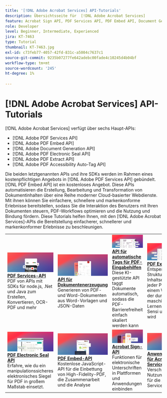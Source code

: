 ```yaml
---
title: '[!DNL Adobe Acrobat Services] API-Tutorials'
description: Übersichtsseite für  [!DNL Adobe Acrobat Services]
feature: Acrobat Sign API, PDF Services API, PDF Embed API, Document Generation API, PDF Electronic Seal API, PDF Extract API, PDF Accessibility Auto-Tag API
role: Developer
level: Beginner, Intermediate, Experienced
jira: KT-7463
type: Tutorial
thumbnail: KT-7463.jpg
exl-id: c73feb77-4057-42fd-831c-a5004c7637c1
source-git-commit: 9235b07277fe642adebc00fade4c10245d4b04bf
workflow-type: tm+mt
source-wordcount: '245'
ht-degree: 1%

---
```


# [!DNL Adobe Acrobat Services] API-Tutorials

[!DNL Adobe Acrobat Services] verfügt über sechs Haupt-APIs:

* [!DNL Adobe PDF Services API]
* [!DNL Adobe PDF Embed API]
* [!DNL Adobe Document Generation API]
* [!DNL Adobe PDF Electronic Seal API]
* [!DNL Adobe PDF Extract API]
* [!DNL Adobe PDF Accessibility Auto-Tag API]

Die beiden letztgenannten APIs und ihre SDKs werden im Rahmen eines kostenpflichtigen Angebots in [!DNL Adobe PDF Services API] gebündelt. [!DNL PDF Embed API] ist ein kostenloses Angebot. Diese APIs automatisieren die Erstellung, Bearbeitung und Transformation von Dokumentinhalten über eine Reihe moderner Cloud-basierter Webdienste. Mit ihnen können Sie einfachere, schnellere und markenkonforme Erlebnisse bereitstellen, sodass Sie die Interaktion des Benutzers mit Ihren Dokumenten steuern, PDF-Workflows optimieren und die Nutzung und Bindung fördern. Diese Tutorials helfen Ihnen, mit den [!DNL Adobe Acrobat Services]-APIs die Bereitstellung einfacherer, schnellerer und markenkonformer Erlebnisse zu beschleunigen.

<table style="table-layout:fixed">
<tr>
  <td>
    <a href="pdfservices/overview-pdfservices.md">
      <img alt="PDF Services-API" src="assets/pdfservicescard.png" />
    </a>
    <div>
      <a href="pdfservices/overview-pdfservices.md"><strong>PDF Services-API</strong></a>
      </div>
      PDF von APIs mit SDKs für node.js, .Net und Java zum Erstellen, Konvertieren, OCR-PDF und mehr
      <br>
  </td>
  <td>
    <a href="docgen/overview-docgen.md">
      <img alt="API für Dokumentenerzeugung" src="assets/docgencard.png" />
    </a>
    <div>
      <a href="docgen/overview-docgen.md"><strong>API für Dokumentenerzeugung</strong></a>
      </div>
      Generieren von PDF- und Word-Dokumenten aus Word-Vorlagen und JSON-Daten
      <br>
  </td>  
  <td>
    <a href="pdfaccessibility/overview-accessibility.md">
      <img alt="PDF Accessibility Auto-Tag API" src="assets/PDFAccessibility.png" />
    </a>
    <div>
      <a href="pdfaccessibility/overview-accessibility.md"><strong>API für automatische Tags für PDF-Eingabehilfen</strong></a>
      </div>
      Diese KI-gestützte API taggt Dokumente automatisch, sodass die PDF-Barrierefreiheit einfach skaliert werden kann
      <br>
  </td>
  <td>
    <a href="pdfaccessibility/overview-accessibility.md">
      <img alt="PDF Extract API" src="assets/PDFAccessibility.png" />
    </a>
     <div>
      <a href="pdfaccessibility/overview-accessibility.md"><strong>PDF Extract API</strong></a>
      </div>
      Entsperren Sie die Struktur- und Inhaltselemente jeder PDF mit einem Webdienst, der durch maschinelles Lernen von Adobe Sensi unterstützt wird
      <br>
  </td>
</tr>
<tr>
  <td>
    <a href="pdfelectronicseal/overview-electronic-seal.md">
      <img alt="PDF Electronic Seal API" src="assets/PDFElectronicSeal.png" />
    </a>
    <div>
      <a href="pdfelectronicseal/overview-electronic-seal.md"><strong>PDF Electronic Seal API</strong></a>
      </div>
      Erfahre, wie du ein manipulationssicheres elektronisches Siegel für PDF in großem Maßstab einsetzt.
      <br>
  </td>
  <td>
    <a href="pdfembed/overview-embed.md">
      <img alt="PDF Embed-API" src="assets/pdfembedcard.png" />
    </a>
    <div>
      <a href="pdfembed/overview-embed.md"><strong>PDF Embed-API</strong></a>
      </div>
      Kostenlose JavaScript-API für die Einbettung von High-Fidelity-PDF, die Zusammenarbeit und die Analyse
      <br>
  </td>
  <td>
    <a href="acrobatsign/overview-sign.md">
      <img alt="Acrobat Sign-API" src="assets/acrobatsigncard.png" />
    </a>
    <div>
      <a href="acrobatsign/overview-sign.md"><strong>Acrobat Sign-API</strong></a>
      </div>
      Funktionen für elektronische Unterschriften in Plattformen und Anwendungen einbinden
      <br>
  </td>
   <td>
    <a href="usecases/overview-usecases.md">
      <img alt="Nutzungsszenarien für Acrobat Services-API" src="assets/usecasescard.png" />
    </a>
    <div>
      <a href="usecases/overview-usecases.md"><strong>Anwendungsfälle für Acrobat Services-API</strong></a>
      </div>
      Verschiedene Nutzungsszenarien für die Acrobat Services-API
      <br>
  </td>
</tr>
</table>
